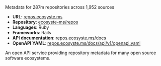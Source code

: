 ---
---

Metadata for 287m repositories across 1,952 sources

* **URL**: [repos.ecosyste.ms](https://repos.ecosyste.ms)
* **Repository**: [ecosyste-ms/repos](https://github.com/ecosyste-ms/repos)
* **Languages**: Ruby
* **Frameworks**: Rails
* **API documentation**: [repos.ecosyste.ms/docs](https://repos.ecosyste.ms/docs/index.html)
* **OpenAPI YAML**: [repos.ecosyste.ms/docs/api/v1/openapi.yaml](https://repos.ecosyste.ms/docs/api/v1/openapi.yaml)

An open API service providing repository metadata for many open source software ecosystems.
